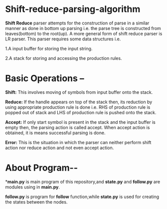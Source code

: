 # Shift-reduce-parsing-algorithm

**Shift Reduce** parser attempts for the construction of parse in a similar manner as done in bottom up parsing i.e. the parse tree is constructed from leaves(bottom) to the root(up). A more general form of shift reduce parser is LR parser.
This parser requires some data structures i.e.

1.A input buffer for storing the input string.

2.A stack for storing and accessing the production rules.

# Basic Operations –

**Shift:** This involves moving of symbols from input buffer onto the stack.

**Reduce:** If the handle appears on top of the stack then, its reduction by using appropriate production rule is done i.e. RHS of production rule is popped out of stack and LHS of production rule is pushed onto the stack.

**Accept:** If only start symbol is present in the stack and the input buffer is empty then, the parsing action is called accept. When accept action is obtained, it is means successful parsing is done.

**Error:** This is the situation in which the parser can neither perform shift action nor reduce action and not even accept action.

# About Program--
***main.py** is main program of this repository,and **state.py** and **follow.py** are modules using in **main.py**.

**follow.py** is program for **follow** function,while **state.py** is used for creating the states between the nodes.
